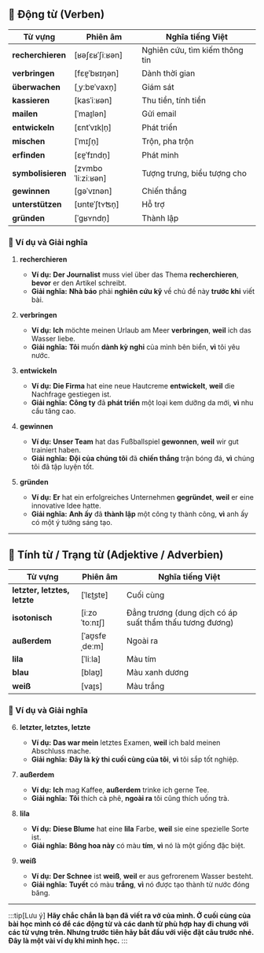 ## **🔹 Động từ (Verben)**

|**Từ vựng**|**Phiên âm**|**Nghĩa tiếng Việt**|
|---|---|---|
|**recherchieren**|[ʁəʃɛʁˈʃiːʁən]|Nghiên cứu, tìm kiếm thông tin|
|**verbringen**|[fɛɐ̯ˈbʁɪŋən]|Dành thời gian|
|**überwachen**|[ˌyːbɐˈvaxn̩]|Giám sát|
|**kassieren**|[kasˈiːʁən]|Thu tiền, tính tiền|
|**mailen**|[ˈmaɪ̯lən]|Gửi email|
|**entwickeln**|[ɛntˈvɪkl̩n̩]|Phát triển|
|**mischen**|[ˈmɪʃn̩]|Trộn, pha trộn|
|**erfinden**|[ɛɐ̯ˈfɪndn̩]|Phát minh|
|**symbolisieren**|[zʏmboˈliːziːʁən]|Tượng trưng, biểu tượng cho|
|**gewinnen**|[ɡəˈvɪnən]|Chiến thắng|
|**unterstützen**|[ʊntɐˈʃtʏʦn̩]|Hỗ trợ|
|**gründen**|[ˈɡʁʏndn̩]|Thành lập|

### **📌 Ví dụ và Giải nghĩa**

1. **recherchieren**
    
    - **Ví dụ:** **Der Journalist** muss viel über das Thema **recherchieren**, **bevor** er den Artikel schreibt.
    - **Giải nghĩa:** **Nhà báo** phải **nghiên cứu kỹ** về chủ đề này **trước khi** viết bài.
2. **verbringen**
    
    - **Ví dụ:** **Ich** möchte meinen Urlaub am Meer **verbringen**, **weil** ich das Wasser liebe.
    - **Giải nghĩa:** **Tôi** muốn **dành kỳ nghỉ** của mình bên biển, **vì** tôi yêu nước.
3. **entwickeln**
    
    - **Ví dụ:** **Die Firma** hat eine neue Hautcreme **entwickelt**, **weil** die Nachfrage gestiegen ist.
    - **Giải nghĩa:** **Công ty** đã **phát triển** một loại kem dưỡng da mới, **vì** nhu cầu tăng cao.
4. **gewinnen**
    
    - **Ví dụ:** **Unser Team** hat das Fußballspiel **gewonnen**, **weil** wir gut trainiert haben.
    - **Giải nghĩa:** **Đội của chúng tôi** đã **chiến thắng** trận bóng đá, **vì** chúng tôi đã tập luyện tốt.
5. **gründen**
    
    - **Ví dụ:** **Er** hat ein erfolgreiches Unternehmen **gegründet**, **weil** er eine innovative Idee hatte.
    - **Giải nghĩa:** **Anh ấy** đã **thành lập** một công ty thành công, **vì** anh ấy có một ý tưởng sáng tạo.

---

## **🔹 Tính từ / Trạng từ (Adjektive / Adverbien)**

|**Từ vựng**|**Phiên âm**|**Nghĩa tiếng Việt**|
|---|---|---|
|**letzter, letztes, letzte**|[ˈlɛt͜stɐ]|Cuối cùng|
|**isotonisch**|[iːzoˈtoːnɪʃ]|Đẳng trương (dung dịch có áp suất thẩm thấu tương đương)|
|**außerdem**|[ˈaʊ̯sfɐˌdeːm]|Ngoài ra|
|**lila**|[ˈliːla]|Màu tím|
|**blau**|[blaʊ̯]|Màu xanh dương|
|**weiß**|[vaɪ̯s]|Màu trắng|

### **📌 Ví dụ và Giải nghĩa**

6. **letzter, letztes, letzte**
    
    - **Ví dụ:** **Das war mein** letztes Examen, **weil** ich bald meinen Abschluss mache.
    - **Giải nghĩa:** **Đây là kỳ thi cuối cùng của tôi**, **vì** tôi sắp tốt nghiệp.
7. **außerdem**
    
    - **Ví dụ:** **Ich** mag Kaffee, **außerdem** trinke ich gerne Tee.
    - **Giải nghĩa:** **Tôi** thích cà phê, **ngoài ra** tôi cũng thích uống trà.
8. **lila**
    
    - **Ví dụ:** **Diese Blume** hat eine **lila** Farbe, **weil** sie eine spezielle Sorte ist.
    - **Giải nghĩa:** **Bông hoa này** có màu **tím**, **vì** nó là một giống đặc biệt.
9. **weiß**
    
    - **Ví dụ:** **Der Schnee** ist **weiß**, **weil** er aus gefrorenem Wasser besteht.
    - **Giải nghĩa:** **Tuyết** có màu **trắng**, **vì** nó được tạo thành từ nước đóng băng.


---
:::tip[Lưu ý]
**Hãy chắc chắn là bạn đã viết ra vở của mình. Ở cuối cùng của bài học mình có để các động từ và các danh từ phù hợp hay đi chung với các từ vựng trên. Nhưng trước tiên hãy bắt đầu với việc đặt câu trước nhé. Đây là một vài ví dụ khi mình học.**
:::